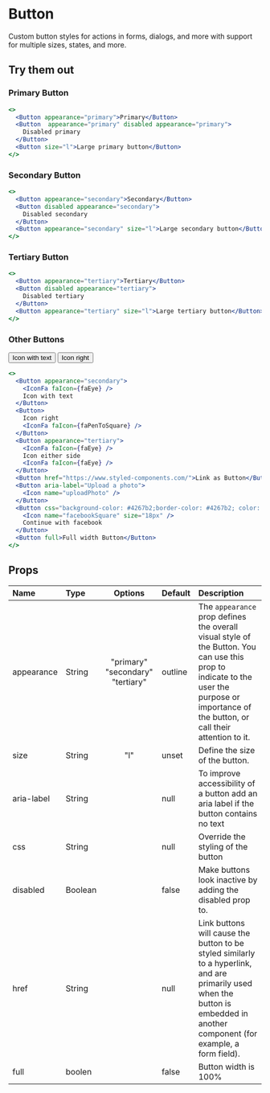 # Button

Custom button styles for actions in forms, dialogs, and more with support
for multiple sizes, states, and more.

## Try them out

### Primary Button

```.jsx
<>
  <Button appearance="primary">Primary</Button>
  <Button  appearance="primary" disabled appearance="primary">
    Disabled primary
  </Button>
  <Button size="l">Large primary button</Button>
</>
```

### Secondary Button

```.jsx
<>
  <Button appearance="secondary">Secondary</Button>
  <Button disabled appearance="secondary">
    Disabled secondary
  </Button>
  <Button appearance="secondary" size="l">Large secondary button</Button>
</>
```

### Tertiary Button

```.jsx
<>
  <Button appearance="tertiary">Tertiary</Button>
  <Button disabled appearance="tertiary">
    Disabled tertiary
  </Button>
  <Button appearance="tertiary" size="l">Large tertiary button</Button>
</>
```

### Other Buttons


  <Button>
      <IconFa faIcon={faEye} />
      Icon with text
    </Button>
    <Button>
      Icon right
      <IconFa faIcon={faPenToSquare} />
    </Button>

```.jsx
<>
  <Button appearance="secondary">
    <IconFa faIcon={faEye} />
    Icon with text
  </Button>
  <Button>
    Icon right
    <IconFa faIcon={faPenToSquare} />
  </Button>
  <Button appearance="tertiary">
    <IconFa faIcon={faEye} />
    Icon either side
    <IconFa faIcon={faEye} />
  </Button>
  <Button href="https://www.styled-components.com/">Link as Button</Button>
  <Button aria-label="Upload a photo">
    <Icon name="uploadPhoto" />
  </Button>
  <Button css="background-color: #4267b2;border-color: #4267b2; color: white !important; :hover {background-color: #365899; border-color:  #365899; color: white !important;}">
    <Icon name="facebookSquare" size="18px" />
    Continue with facebook
  </Button>
  <Button full>Full width Button</Button>
</>
```

## Props

| Name       | Type    |             Options              | Default | Description                                                                                                                                                                                 |
| :--------- | :------ | :------------------------------: | :------ | :------------------------------------------------------------------------------------------------------------------------------------------------------------------------------------------ |
| appearance | String  | "primary" "secondary" "tertiary" | outline | The `appearance` prop defines the overall visual style of the Button. You can use this prop to indicate to the user the purpose or importance of the button, or call their attention to it. |
| size       | String  |               "l"                | unset   | Define the size of the button.                                                                                                                                                              |
| aria-label | String  |                                  | null    | To improve accessibility of a button add an aria label if the button contains no text                                                                                                       |
| css        | String  |                                  | null    | Override the styling of the button                                                                                                                                                          |
| disabled   | Boolean |                                  | false   | Make buttons look inactive by adding the disabled prop to.                                                                                                                                  |
| href       | String  |                                  | null    | Link buttons will cause the button to be styled similarly to a hyperlink, and are primarily used when the button is embedded in another component (for example, a form field).              |
| full       | boolen  |                                  | false   | Button width is 100%                                                                                                                                                                        |
